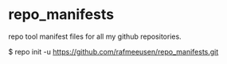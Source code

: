 # repo_manifests
repo tool manifest files for all my github repositories.

$ repo init -u https://github.com/rafmeeusen/repo_manifests.git
